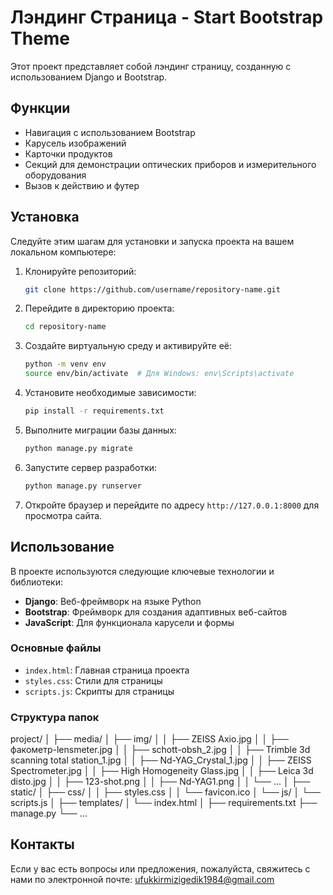 # Лэндинг Страница - Start Bootstrap Theme

Этот проект представляет собой лэндинг страницу, созданную с использованием Django и Bootstrap.

## Функции

- Навигация с использованием Bootstrap
- Карусель изображений
- Карточки продуктов
- Секций для демонстрации оптических приборов и измерительного оборудования
- Вызов к действию и футер

## Установка

Следуйте этим шагам для установки и запуска проекта на вашем локальном компьютере:

1. Клонируйте репозиторий:
    ```bash
    git clone https://github.com/username/repository-name.git
    ```

2. Перейдите в директорию проекта:
    ```bash
    cd repository-name
    ```

3. Создайте виртуальную среду и активируйте её:
    ```bash
    python -m venv env
    source env/bin/activate  # Для Windows: env\Scripts\activate
    ```

4. Установите необходимые зависимости:
    ```bash
    pip install -r requirements.txt
    ```

5. Выполните миграции базы данных:
    ```bash
    python manage.py migrate
    ```

6. Запустите сервер разработки:
    ```bash
    python manage.py runserver
    ```

7. Откройте браузер и перейдите по адресу `http://127.0.0.1:8000` для просмотра сайта.

## Использование

В проекте используются следующие ключевые технологии и библиотеки:

- **Django**: Веб-фреймворк на языке Python
- **Bootstrap**: Фреймворк для создания адаптивных веб-сайтов
- **JavaScript**: Для функционала карусели и формы

### Основные файлы

- `index.html`: Главная страница проекта
- `styles.css`: Стили для страницы
- `scripts.js`: Скрипты для страницы

### Структура папок

project/
│
├── media/
│ ├── img/
│ │ ├── ZEISS Axio.jpg
│ │ ├── факометр-lensmeter.jpg
│ │ ├── schott-obsh_2.jpg
│ │ ├── Trimble 3d scanning total station_1.jpg
│ │ ├── Nd-YAG_Crystal_1.jpg
│ │ ├── ZEISS Spectrometer.jpg
│ │ ├── High Homogeneity Glass.jpg
│ │ ├── Leica 3d disto.jpg
│ │ ├── 123-shot.png
│ │ ├── Nd-YAG1.png
│ │ └── ...
│
├── static/
│ ├── css/
│ │ ├── styles.css
│ │ └── favicon.ico
│ └── js/
│ └── scripts.js
│
├── templates/
│ └── index.html
│
├── requirements.txt
├── manage.py
└── ...


## Контакты

Если у вас есть вопросы или предложения, пожалуйста, свяжитесь с нами по электронной почте: ufukkirmizigedik1984@gmail.com
